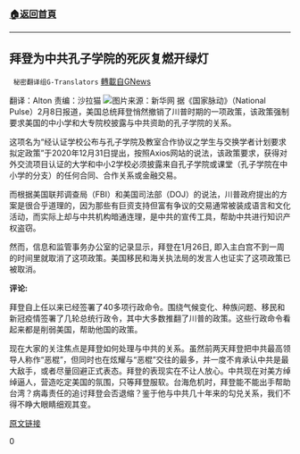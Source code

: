 ###  [:house:返回首頁](https://github.com/ourhimalayas/txt)
---

## 拜登为中共孔子学院的死灰复燃开绿灯
` 秘密翻译组G-Translators` [轉載自GNews](https://gnews.org/zh-hans/902495/)

翻译：Alton
责编：沙拉猫
![]()![](https://gnews.org/wp-content/uploads/2021/02/capture-18.jpg)图片来源：新华网
据《国家脉动》（National Pulse）2月8日报道，美国总统拜登悄然撤销了川普时期的一项政策，该政策强制要求美国的中小学和大专院校披露与中共资助的孔子学院的关系。

这项名为“经认证学校公布与孔子学院及教室合作协议之学生与交换学者计划要求拟定政策”于2020年12月31日提出，按照Axios网站的说法，该政策要求，获得对外交流项目认证的大学和中小2学校必须披露来自孔子学院或课堂（孔子学院在中小学的分支）的任何合同、合作关系或金融交易。

而根据美国联邦调查局（FBI）和美国司法部（DOJ）的说法，川普政府提出的方案是很合乎道理的，因为那些有巨资支持但富有争议的交易通常被装成语言和文化活动，而实际上却与中共机构暗通连理，是中共的宣传工具，帮助中共进行知识产权盗窃。

然而，信息和监管事务办公室的记录显示，拜登在1月26日, 即入主白宫不到一周的时间里就取消了这项政策。美国移民和海关执法局的发言人也证实了这项政策已被取消。

**评论:**

拜登自上任以来已经签署了40多项行政命令。围绕气候变化、种族问题、移民和新冠疫情签署了几轮总统行政令，其中大多数推翻了川普的政策。这些行政命令看起来都是削弱美国，帮助他国的政策。

现在大家的关注焦点是拜登如何处理与中共的关系。虽然前两天拜登把中共最高领导人称作“恶棍”，但同时也在炫耀与“恶棍”交往的最多，并一度不肯承认中共是最大敌手，或者尽量回避正式表态。拜登的表现实在不让人放心。中共现在对美方绰绰逼人，营造吃定美国的氛围，只等拜登服软。台海危机时，拜登能不能出手帮助台湾？病毒责任的追讨拜登会否退缩？鉴于他与中共几十年来的勾兑关系，我们不得不睁大眼睛细观其变。

[原文链接](https://thenationalpulse.com/breaking/biden-rescinds-confucius-institute-regulations/)



0
